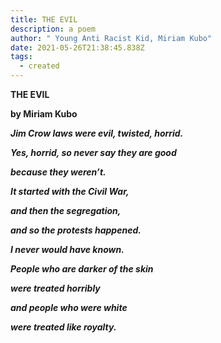 ```yaml
---
title: THE EVIL
description: a poem
author: " Young Anti Racist Kid, Miriam Kubo"
date: 2021-05-26T21:38:45.838Z
tags:
  - created
---
```

**THE EVIL**

**by Miriam Kubo** 

***Jim Crow laws were evil, twisted, horrid.***

***Yes, horrid, so never say they are good***

***because they weren’t.***  

***It started with the Civil War,***

***and then the segregation,***

***and so the protests happened.*** 

***I never would have known.*** 

***People who are darker of the skin***

***were treated horribly*** 

***and people who were white***

***were treated like royalty.***